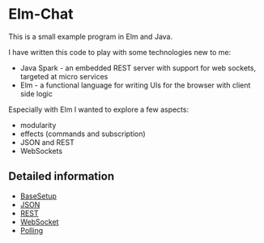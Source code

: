 # Elm-Chat

This is a small example program in Elm and Java.

I have written this code to play with some technologies new to me:

- Java Spark - an embedded REST server with support for web sockets, targeted at micro services
- Elm - a functional language for writing UIs for the browser with client side logic

Especially with Elm I wanted to explore a few aspects:

- modularity
- effects (commands and subscription)
- JSON and REST
- WebSockets

## Detailed information

- [BaseSetup](BaseSetup.md)
- [JSON](Json.md)
- [REST](Rest.md)
- [WebSocket](WebSocket.md)
- [Polling](Polling.md)
